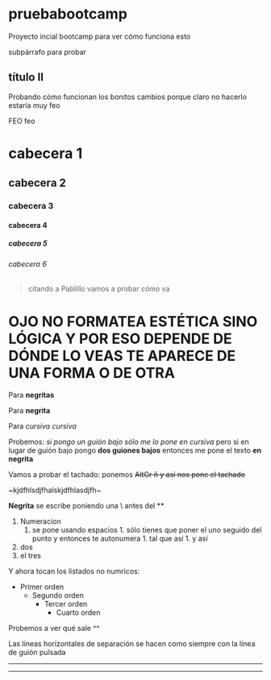 # pruebabootcamp
Proyecto incial bootcamp para ver cómo funciona esto

subpárrafo para probar 

## título II

Probando cómo funcionan los bonitos cambios porque claro no hacerlo estaría muy feo

FEO feo

# cabecera 1

## cabecera 2

### cabecera 3

#### cabecera 4

##### cabecera 5

###### cabecera 6

> citando a Pablillo vamos a probar cómo va

OJO NO FORMATEA ESTÉTICA SINO LÓGICA Y POR ESO DEPENDE DE DÓNDE LO VEAS TE APARECE DE UNA FORMA O DE OTRA
=========================================================================================================

Para **negritas**

Para __negrita__

Para _cursiva_ *cursiva*

Probemos: _si pongo un guión bajo sólo me lo pone en cursiva_ pero si en lugar de guión bajo pongo __dos guiones bajos__ entonces me pone el texto __en negrita__

Vamos a probar el tachado: ponemos ~~AltGr ñ y así nos pone el tachado~~


~kjdfhlsdjfhalskjdfhlasdjfh~ 

**Negrita** se escribe poniendo una \\ antes del \**

1. Numeracion
     1. se pone usando espacios
       1. sólo tienes que poner el uno seguido del punto y entonces te autonumera
       1. tal que así
       1. y así
1. dos
1. el tres

Y ahora tocan los listados no numricos:
* Primer orden
    * Segundo orden
      * Tercer orden
         * Cuarto orden
         
Probemos a ver qué sale ^^

Las líneas horizontales de separación se hacen como siempre con la línea de guión pulsada 
_________________________________________________________________________________________

-----------------------------------------------------------------------------------------


